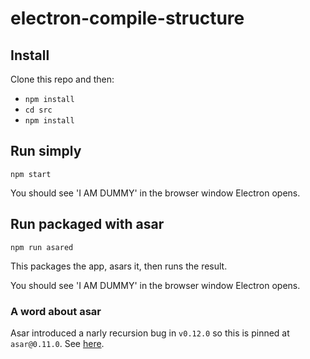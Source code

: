 # electron-compile-structure

## Install

Clone this repo and then:

- `npm install`
- `cd src`
- `npm install`

## Run simply

`npm start`

You should see 'I AM DUMMY' in the browser window Electron opens.

## Run packaged with asar

`npm run asared`

This packages the app, asars it, then runs the result.

You should see 'I AM DUMMY' in the browser window Electron opens.

### A word about asar

Asar introduced a narly recursion bug in `v0.12.0` so this is pinned at `asar@0.11.0`.
See [here](https://github.com/electron/asar/issues/78).
